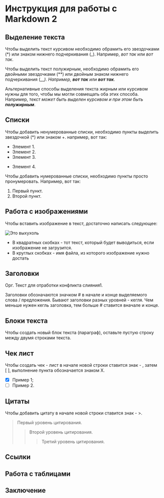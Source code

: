 # Инструкция для работы с Markdown 2 #

## Выделение текста

Чтобы выделить текст курсивом необходимо обрамить его звездочками (*) или знаком нижнего подчеркивания (_). Например, *вот так* или _вот так_.

Чтобы выделить текст полужирным, необходимо обрамить его двойными звездочками (**) или двойным знаком нижнего подчеркивания (___). Например, **вот так** или __вот так___.

Альтернативные способы выделения текста жирным или курсивом нужны для того, чтобы мы могли совмещать оба этих способа. Например, _текст может быть выделен курсивом и при этом быть **полужирным**_.

## Списки

Чтобы добавить ненумерованные списки, необходимо пункты выделить звездочкой (*) или знаком +. например, вот так:
* Элемент 1.
* Элемент 2.
* Элемент 3.
+ Элемент 4.

Чтобы добавить нумерованные списки, необходимо пункты просто пронумеровать. Например, вот так:
1. Первый пункт.
2. Второй пункт.


## Работа с изображениями

Чтобы вставить изображение в текст, достаточно написать следующее: 

![Это выхухоль](Vihuhol.jpg)

* В квадратных скобках - тот текст, который будет выводиться, если изображение не загрузится.
* В круглых скобках - имя файла, из которого изображение нужно достать 

## Заголовки
Орг. Текст для отработки конфликта слияния1.

Заголовки обозначаются значком # в начале и конце выделяемого слова / предложения. Бывают заголовки разных уровней - кегля. Чем меньше нужен кегль заголовка, тем больше # ставится вначале и конце. 

## Блоки текста
Чтобы создать новый блок текста (параграф), оставьте пустую строку между двумя строками текста.

## Чек лист
Чтобы создать чек - лист в начале новой строки ставится знак - , затем [ ], выполнение пункта обозначается знаком Х.
- [x] Пример 1;
- [ ] Пример 2.

## Цитаты 
Чтобы добавить цитату в начале новой строки ставится знак - >.
> Первый уровень цитирования.
>> Второй уровень цитирования.
>>> Третий уровень цитирования.

## Ссылки

## Работа с таблицами

## Заключение